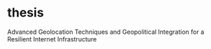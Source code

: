 # thesis
Advanced Geolocation Techniques and Geopolitical Integration for a Resilient Internet Infrastructure
